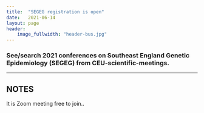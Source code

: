 ```yaml
---
title:  "SEGEG registration is open"
date:   2021-06-14
layout: page
header:
    image_fullwidth: "header-bus.jpg"
---
```


### See/search 2021 conferences on Southeast England Genetic Epidemiology (SEGEG) from CEU-scientific-meetings.

<!--more-->

---

## NOTES

It is Zoom meeting free to join..
